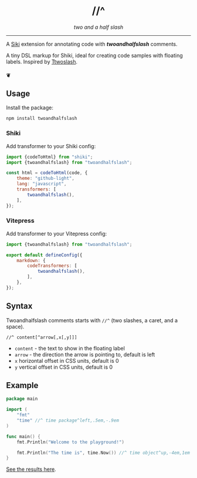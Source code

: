 <div align="center">

<h1>//^</h1>
<i>two and a half slash</i>
</div>

---

A [Siki](https://siki.dev) extension for annotating code with
_**twoandhalfslash**_ comments.

A tiny DSL markup for Shiki, ideal for creating code samples with floating labels.
Inspired by [Ttwoslash](https://twoslash.netlify.app/).

#### ❦

## Usage

Install the package:

```shell
npm install twoandhalfslash
```

### Shiki

Add transformer to your Shiki config:

```javascript
import {codeToHtml} from "shiki";
import {twoandhalfslash} from "twoandhalfslash";

const html = codeToHtml(code, {
    theme: "github-light",
    lang: "javascript",
    transformers: [
        twoandhalfslash(),
    ],
});
```

### Vitepress

Add transformer to your Vitepress config:

```javascript
import {twoandhalfslash} from "twoandhalfslash";

export default defineConfig({
    markdown: {
        codeTransformers: [
            twoandhalfslash(),
        ],
    },
});
```

## Syntax

Twoandhalfslash comments starts with `//^` (two slashes, a caret, and a space).

    //^ content[^arrow[,x[,y]]]

- `content` - the text to show in the floating label
- `arrow` - the direction the arrow is pointing to, default is left
- `x` horizontal offset in CSS units, default is 0
- `y` vertical offset in CSS units, default is 0

## Example

```go
package main

import (
	"fmt"
	"time" //^ time package^left,.5em,-.9em
)

func main() {
	fmt.Println("Welcome to the playground!")

	fmt.Println("The time is", time.Now()) //^ time object^up,-4em,1em
}

```

[See the results here](https://ziv.github.io/twoandhalfslash/).

